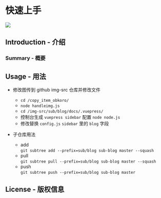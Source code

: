 # 快速上手

![](https://img.shields.io/badge/ZSTOP-blue)

## Introduction - 介绍

### Summary - 概要

## Usage - 用法

- 修改图传到 github img-src 仓库并修改文件

  - `cd /copy_item_obkoro/`
  - `node handleimg.js`
  - `cd /img-src/sub/blog/docs/.vuepress/`
  - 控制台生成 `vuepress sidebar` 配置 `node node.js`
  - 修改替换 `config.js` `sidebar` 里的 `blog` 字段

- 子仓库用法
  - add <br>
    `git subtree add --prefix=sub/blog sub-blog master --squash`
  - pull <br>
    `git subtree pull --prefix=sub/blog sub-blog master --squash`
  - push <br>
    `git subtree push --prefix=sub/blog sub-blog master`

## License - 版权信息
